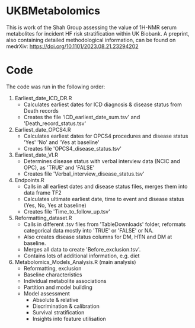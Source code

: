 # UKBMetabolomics
This is work of the Shah Group assessing the value of 1H-NMR serum metabolites for incident HF risk stratification within UK Biobank. A preprint, also containing detailed methodological information, can be found on medrXiv: https://doi.org/10.1101/2023.08.21.23294202

# Code
The code was run in the following order:
1. Earliest_date_ICD_DR.R
   - Calculates earliest dates for ICD diagnosis & disease status from Death records
   - Creates the file 'ICD_earliest_date_sum.tsv' and 'Death_record_status.tsv'
2. Earliest_date_OPCS4.R
   - Calculates earliest dates for OPCS4 procedures and disease status 'Yes' 'No' and 'Yes at baseline'
   - Creates file 'OPCS4_disease_status.tsv'
3. Earliest_date_VI.R
   - Determines disease status with verbal interview data (NCIC and OPC), as 'TRUE' and 'FALSE'
   - Creates file 'Verbal_interview_disease_status.tsv'
4. Endpoints.R
   - Calls in all earliest dates and disease status files, merges them into data frame TF2
   - Calculates ultimate earliest date, time to event and disease status (Yes, No, Yes at baseline)
   - Creates file 'Time_to_follow_up.tsv'
5. Reformatting_dataset.R
   - Calls in different .tsv files from 'TableDownloads' folder, reformats categorical data mostly into 'TRUE' or 'FALSE'          or NA.
   - Also creates disease status columns for DM, HTN and DM at baseline.
   - Merges all data to create 'Before_exclusion.tsv'.
   - Contains lots of additional information, e.g. diet
6. Metabolomics_Models_Analysis.R (main analysis)
   - Reformatting, exclusion
   - Baseline characteristics
   - Individual metabolite associations
   - Partition and model building
   - Model assessment
        - Absolute & relative
        - Discrimination & calibration
        - Survival stratification
        - Insights into feature utilisation
